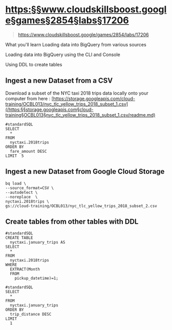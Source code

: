 
# <https:§§www.cloudskillsboost.google§games§2854§labs§17206>
> <https://www.cloudskillsboost.google/games/2854/labs/17206>
        
What you'll learn
Loading data into BigQuery from various sources

Loading data into BigQuery using the CLI and Console

Using DDL to create tables


## Ingest a new Dataset from a CSV

Download a subset of the NYC taxi 2018 trips data locally onto your computer from here :
[https://storage.googleapis.com/cloud-training/OCBL013/nyc_tlc_yellow_trips_2018_subset_1.csv](/https:§§storage.googleapis.com§cloud-training§OCBL013§nyc_tlc_yellow_trips_2018_subset_1.csv/readme.md)

```
#standardSQL
SELECT
  *
FROM
  nyctaxi.2018trips
ORDER BY
  fare_amount DESC
LIMIT  5
```

## Ingest a new Dataset from Google Cloud Storage

```
bq load \
--source_format=CSV \
--autodetect \
--noreplace  \
nyctaxi.2018trips \
gs://cloud-training/OCBL013/nyc_tlc_yellow_trips_2018_subset_2.csv
```

## Create tables from other tables with DDL

```
#standardSQL
CREATE TABLE
  nyctaxi.january_trips AS
SELECT
  *
FROM
  nyctaxi.2018trips
WHERE
  EXTRACT(Month
  FROM
    pickup_datetime)=1;
```

```
#standardSQL
SELECT
  *
FROM
  nyctaxi.january_trips
ORDER BY
  trip_distance DESC
LIMIT
  1
```